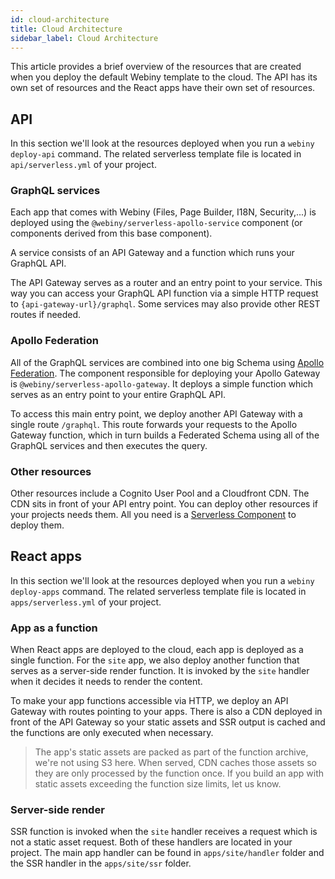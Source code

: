 ```yaml
---
id: cloud-architecture
title: Cloud Architecture
sidebar_label: Cloud Architecture
---
```


This article provides a brief overview of the resources that are created when you deploy the default Webiny template to the cloud. The API has its own set of resources and the React apps have their own set of resources. 

## API

In this section we'll look at the resources deployed when you run a `webiny deploy-api` command. The related serverless template file is located in `api/serverless.yml` of your project.

### GraphQL services

Each app that comes with Webiny (Files, Page Builder, I18N, Security,...) is deployed using the `@webiny/serverless-apollo-service` component (or components derived from this base component).

A service consists of an API Gateway and a function which runs your GraphQL API.

The API Gateway serves as a router and an entry point to your service. This way you can access your GraphQL API function via a simple HTTP request to `{api-gateway-url}/graphql`. Some services may also provide other REST routes if needed.

### Apollo Federation

All of the GraphQL services are combined into one big Schema using [Apollo Federation](https://www.apollographql.com/docs/apollo-server/federation/introduction/). The component responsible for deploying your Apollo Gateway is `@webiny/serverless-apollo-gateway`. It deploys a simple function which serves as an entry point to your entire GraphQL API.

To access this main entry point, we deploy another API Gateway with a single route `/graphql`. This route forwards your requests to the Apollo Gateway function, which in turn builds a Federated Schema using all of the GraphQL services and then executes the query.

### Other resources

Other resources include a Cognito User Pool and a Cloudfront CDN. The CDN sits in front of your API entry point. You can deploy other resources if your projects needs them. All you need is a [Serverless Component](https://github.com/serverless/components) to deploy them.

## React apps

In this section we'll look at the resources deployed when you run a `webiny deploy-apps` command. The related serverless template file is located in `apps/serverless.yml` of your project.

### App as a function
When React apps are deployed to the cloud, each app is deployed as a single function. For the `site` app, we also deploy another function that serves as a server-side render function. It is invoked by the `site` handler when it decides it needs to render the content.

To make your app functions accessible via HTTP, we deploy an API Gateway with routes pointing to your apps. There is also a CDN deployed in front of the API Gateway so your static assets and SSR output is cached and the functions are only executed when necessary.

> The app's static assets are packed as part of the function archive, we're not using S3 here. When served, CDN caches those assets so they are only processed by the function once. If you build an app with static assets exceeding the function size limits, let us know.

### Server-side render
SSR function is invoked when the `site` handler receives a request which is not a static asset request. Both of these handlers are located in your project. The main app handler can be found in `apps/site/handler` folder and the SSR handler in the `apps/site/ssr` folder. 
